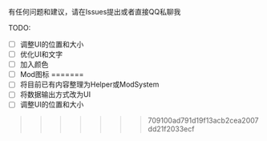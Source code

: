 有任何问题和建议，请在Issues提出或者直接QQ私聊我

TODO:
- [ ] 调整UI的位置和大小
- [ ] 优化UI和文字
- [ ] 加入颜色
- [ ] Mod图标
=======
- [ ] 将目前已有内容整理为Helper或ModSystem
- [ ] 将数据输出方式改为UI
- [ ] 调整UI的位置和大小
>>>>>>> 709100ad791d19f13acb2cea2007dd21f2033ecf
